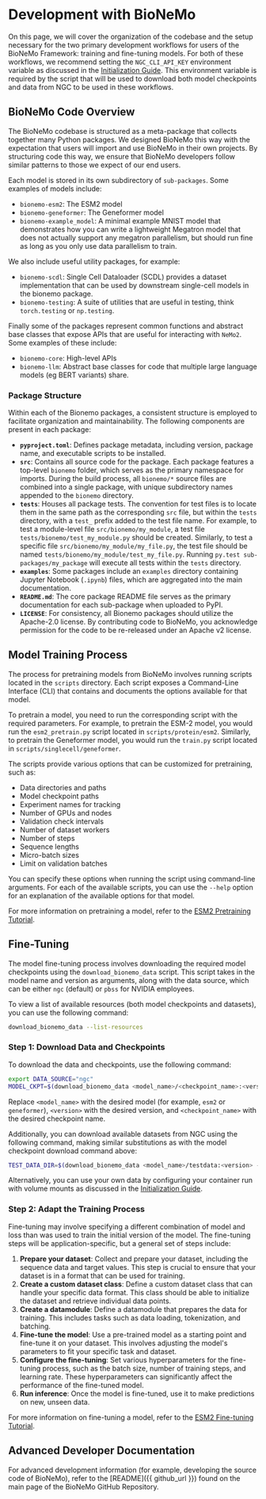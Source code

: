 # Development with BioNeMo

On this page, we will cover the organization of the codebase and the setup necessary for the two primary development
workflows for users of the BioNeMo Framework: training and fine-tuning models. For both of these workflows, we recommend
setting the `NGC_CLI_API_KEY` environment variable as discussed in the [Initialization Guide](./initialization-guide.md).
This environment variable is required by the script that will be used to download both model checkpoints and data from NGC
to be used in these workflows.

## BioNeMo Code Overview

The BioNeMo codebase is structured as a meta-package that collects together many Python packages. We designed BioNeMo
this way with the expectation that users will import and use BioNeMo in their own projects. By structuring code this way,
we ensure that BioNeMo developers follow similar patterns to those we expect of our end users.

Each model is stored in its own subdirectory of `sub-packages`. Some examples of models include:

* `bionemo-esm2`: The ESM2 model
* `bionemo-geneformer`: The Geneformer model
* `bionemo-example_model`: A minimal example MNIST model that demonstrates how you can write a lightweight
    Megatron model that does not actually support any megatron parallelism, but should run fine as long as you only use
    data parallelism to train.

We also include useful utility packages, for example:

* `bionemo-scdl`: Single Cell Dataloader (SCDL) provides a dataset implementation that can be used by
    downstream single-cell models in the bionemo package.
* `bionemo-testing`: A suite of utilities that are useful in testing, think `torch.testing` or `np.testing`.

Finally some of the packages represent common functions and abstract base classes that expose APIs that are useful for
interacting with `NeMo2`. Some examples of these include:

* `bionemo-core`: High-level APIs
* `bionemo-llm`: Abstract base classes for code that multiple large language models (eg BERT variants) share.

### Package Structure

Within each of the Bionemo packages, a consistent structure is employed to facilitate organization and maintainability.
The following components are present in each package:

* **`pyproject.toml`**: Defines package metadata, including version, package name, and executable scripts to be installed.
* **`src`**: Contains all source code for the package. Each package features a top-level `bionemo` folder, which serves
    as the primary namespace for imports. During the build process, all `bionemo/*` source files are combined into a
    single package, with unique subdirectory names appended to the `bionemo` directory.
* **`tests`**: Houses all package tests. The convention for test files is to locate them in the same path as the
    corresponding `src` file, but within the `tests` directory, with a `test_` prefix added to the test file name. For
    example, to test a module-level file `src/bionemo/my_module`, a test file `tests/bionemo/test_my_module.py` should
    be created. Similarly, to test a specific file `src/bionemo/my_module/my_file.py`, the test file should be named
    `tests/bionemo/my_module/test_my_file.py`. Running `py.test sub-packages/my_package` will execute all tests within
    the `tests` directory.
* **`examples`**: Some packages include an `examples` directory containing Jupyter Notebook (`.ipynb`) files, which are
    aggregated into the main documentation.
* **`README.md`**: The core package README file serves as the primary documentation for each sub-package when uploaded
    to PyPI.
* **`LICENSE`**: For consistency, all Bionemo packages should utilize the Apache-2.0 license. By contributing code to
    BioNeMo, you acknowledge permission for the code to be re-released under an Apache v2 license.

## Model Training Process

The process for pretraining models from BioNeMo involves running scripts located in the `scripts` directory. Each script
exposes a Command-Line Interface (CLI) that contains and documents the options available for that model.

To pretrain a model, you need to run the corresponding script with the required parameters. For example, to pretrain the
ESM-2 model, you would run the `esm2_pretrain.py` script located in `scripts/protein/esm2`. Similarly, to pretrain the
Geneformer model, you would run the `train.py` script located in `scripts/singlecell/geneformer`.

The scripts provide various options that can be customized for pretraining, such as:

* Data directories and paths
* Model checkpoint paths
* Experiment names for tracking
* Number of GPUs and nodes
* Validation check intervals
* Number of dataset workers
* Number of steps
* Sequence lengths
* Micro-batch sizes
* Limit on validation batches

You can specify these options when running the script using command-line arguments. For each of the available scripts,
you can use the `--help` option for an explanation of the available options for that model.

For more information on pretraining a model, refer to the [ESM2 Pretraining Tutorial](../examples/bionemo-esm2/pretrain.md).

## Fine-Tuning

The model fine-tuning process involves downloading the required model checkpoints using the `download_bionemo_data`
script. This script takes in the model name and version as arguments, along with the data source, which can be either
`ngc` (default) or `pbss` for NVIDIA employees.

To view a list of available resources (both model checkpoints and datasets), you can use the following command:

```bash
download_bionemo_data --list-resources
```

### Step 1: Download Data and Checkpoints

To download the data and checkpoints, use the following command:

```bash
export DATA_SOURCE="ngc"
MODEL_CKPT=$(download_bionemo_data <model_name>/<checkpoint_name>:<version> --source $DATA_SOURCE);
```

Replace `<model_name>` with the desired model (for example, `esm2` or `geneformer`), `<version>` with the desired
version, and `<checkpoint_name>` with the desired checkpoint name.

Additionally, you can download available datasets from NGC using the following command, making similar substitutions as
with the model checkpoint download command above:

```bash
TEST_DATA_DIR=$(download_bionemo_data <model_name>/testdata:<version> --source $DATA_SOURCE);
```

Alternatively, you can use your own data by configuring your container run with volume mounts as discussed in the
[Initialization Guide](./initialization-guide.md).

### Step 2: Adapt the Training Process

Fine-tuning may involve specifying a different combination of model and loss than was used to train the initial version
of the model. The fine-tuning steps will be application-specific, but a general set of steps include:

1. **Prepare your dataset**: Collect and prepare your dataset, including the sequence data and target values. This step is
    crucial to ensure that your dataset is in a format that can be used for training.
2. **Create a custom dataset class**: Define a custom dataset class that can handle your specific data format. This class should
    be able to initialize the dataset and retrieve individual data points.
3. **Create a datamodule**: Define a datamodule that prepares the data for training. This includes tasks such as data loading,
    tokenization, and batching.
4. **Fine-tune the model**: Use a pre-trained model as a starting point and fine-tune it on your dataset. This involves
    adjusting the model's parameters to fit your specific task and dataset.
5. **Configure the fine-tuning**: Set various hyperparameters for the fine-tuning process, such as the batch size, number of
    training steps, and learning rate. These hyperparameters can significantly affect the performance of the fine-tuned
    model.
6. **Run inference**: Once the model is fine-tuned, use it to make predictions on new, unseen data.

For more information on fine-tuning a model, refer to the [ESM2 Fine-tuning Tutorial](../examples/bionemo-esm2/finetune).

## Advanced Developer Documentation

For advanced development information (for example, developing the source code of BioNeMo), refer to the [README]({{ github_url }}) found on the main page of the BioNeMo GitHub Repository.
